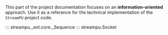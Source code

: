 This part of the project documentation focuses on
an **information-oriented** approach. Use it as a
reference for the technical implementation of the
`StreamPU` project code.

::: streampu._ext.core._Sequence
::: streampu.Socket